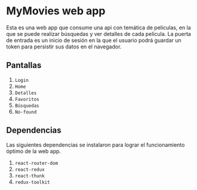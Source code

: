 # MyMovies web app

Esta es una web app que consume una api con temática de peliculas, en la que se puede realizar búsquedas y ver detalles de cada película. La puerta de entrada es un inicio de sesión en la que el usuario podrá guardar un token para persistir sus datos en el navegador.

## Pantallas

1. `Login`
2. `Home`
3. `Detalles`
4. `Favoritos`
5. `Búsquedas`
6. `No-found`

## Dependencias

Las siguientes dependencias se instalaron para lograr el funcionamiento óptimo de la web app.

1. `react-router-dom`
2. `react-redux`
3. `react-thunk`
4. `redux-toolkit`